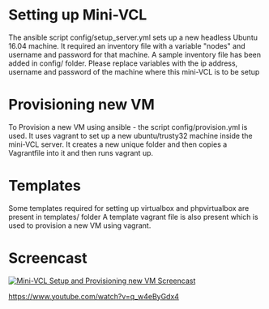 # Setting up Mini-VCL

The ansible script config/setup_server.yml sets up a new headless Ubuntu 16.04 machine.
It required an inventory file with a variable "nodes" and username and password for that machine.
A sample inventory file has been added in config/ folder.
Please replace variables with the ip address, username and password of the machine where this mini-VCL is to be setup


# Provisioning new VM

To Provision a new VM using ansible - the script config/provision.yml is used.
It uses vagrant to set up a new ubuntu/trusty32 machine inside the mini-VCL server.
It creates a new unique folder and then copies a Vagrantfile into it and then runs vagrant up.

# Templates
Some templates required for setting up virtualbox and phpvirtualbox are present in templates/ folder
A template vagrant file is also present which is used to provision a new VM using vagrant.


# Screencast

[![Mini-VCL Setup and Provisioning new VM Screencast](https://img.youtube.com/vi/q_w4eByGdx4/0.jpg)](https://www.youtube.com/watch?v=q_w4eByGdx4)

https://www.youtube.com/watch?v=q_w4eByGdx4